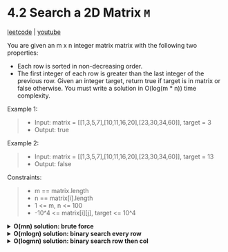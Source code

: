 # 4.2 Search a 2D Matrix `M`

[leetcode](https://leetcode.com/problems/search-a-2d-matrix/) |
[youtube](https://www.youtube.com/watch?v=Ber2pi2C0j0)

You are given an m x n integer matrix matrix with the following two properties:
- Each row is sorted in non-decreasing order.
- The first integer of each row is greater than the last integer of the previous row.
Given an integer target, return true if target is in matrix or false otherwise.
You must write a solution in O(log(m * n)) time complexity.

Example 1:
> - Input: matrix = [[1,3,5,7],[10,11,16,20],[23,30,34,60]], target = 3
> - Output: true

Example 2:
> - Input: matrix = [[1,3,5,7],[10,11,16,20],[23,30,34,60]], target = 13
> - Output: false

Constraints:
> - m == matrix.length
> - n == matrix[i].length
> - 1 <= m, n <= 100
> - -10^4 <= matrix[i][j], target <= 10^4

<details>
  <summary><b>O(mn) solution: brute force</b></summary>

- loop in rows
  - loop in cols
    - return true if matrix[row][col] == target
- return false
</details>

<details>
  <summary><b>O(mlogn) solution: binary search every row</b></summary>

- loop in rows
  - binary search the target value
</details>

<details>
  <summary><b>O(logmn) solution: binary search row then col</b></summary>

- binary search the row containing target
- binary search the col containing target

```go
func SearchMatrix(matrix [][]int, target int) bool {
    top, bot := 0, len(matrix) - 1
    for top <= bot {
        row := (top + bot) / 2
        if target > matrix[row][len(matrix[0]) - 1] {
            top = row + 1
        } else if target < matrix[row][0] {
            bot = row - 1
        } else {
            break
        }
    }

    row := (top + bot) / 2
    l, r := 0, len(matrix[0]) - 1
    for l <= r {
        m := (r + l) / 2
        if target > matrix[row][m] {
            l = m + 1
        } else if target < matrix[row][m] {
            r = m - 1
        } else {
            return true
        }
    }

    return false
}
```

```js
/**
 * @param {number[][]} matrix
 * @param {number} target
 * @return {boolean}
 */
var searchMatrix = function(matrix, target) {
    let loRow = 0, hiRow = matrix.length-1
    let targetRow = -1
    while (loRow <= hiRow) {
        let midRow = loRow + Math.floor((hiRow-loRow)/2)
        if (matrix[midRow][0] > target) hiRow = midRow-1
        else if (matrix[midRow][matrix[midRow].length-1] < target) loRow = midRow+1
        else {targetRow = midRow; break}
    }

    if (targetRow === -1) return false

    let lo = 0, hi = matrix[targetRow].length-1
    while (lo <= hi) {
        let mid = lo + Math.floor((hi-lo)/2)
        if (matrix[targetRow][mid] > target) hi = mid-1
        else if (matrix[targetRow][mid] < target) lo = mid+1
        else return true
    }

    return false
};
```
</details>
